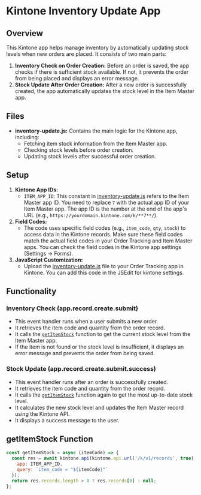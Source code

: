 # Kintone Inventory Update App

## Overview

This Kintone app helps manage inventory by automatically updating stock levels when new orders are placed. It consists of two main parts:

1.  **Inventory Check on Order Creation:** Before an order is saved, the app checks if there is sufficient stock available. If not, it prevents the order from being placed and displays an error message.
2.  **Stock Update After Order Creation:** After a new order is successfully created, the app automatically updates the stock level in the Item Master app.

## Files

*   **inventory-update.js:** Contains the main logic for the Kintone app, including:
    *   Fetching item stock information from the Item Master app.
    *   Checking stock levels before order creation.
    *   Updating stock levels after successful order creation.

## Setup

1.  **Kintone App IDs:**
    *   `ITEM_APP_ID`:  This constant in [inventory-update.js](inventory-update.js) refers to the Item Master app ID.  You need to replace `7` with the actual app ID of your Item Master app. The app ID is the number at the end of the app's URL (e.g., `https://yourdomain.kintone.com/k/**7**/`).
2.  **Field Codes:**
    *   The code uses specific field codes (e.g., `item_code`, `qty`, `stock`) to access data in the Kintone records.  Make sure these field codes match the actual field codes in your Order Tracking and Item Master apps.  You can check the field codes in the Kintone app settings (Settings -> Forms).
3.  **JavaScript Customization:**
    *   Upload the [inventory-update.js](inventory-update.js) file to your Order Tracking app in Kintone.  You can add this code in the JSEdit for kintone settings.

## Functionality

### Inventory Check (app.record.create.submit)

*   This event handler runs when a user submits a new order.
*   It retrieves the item code and quantity from the order record.
*   It calls the [`getItemStock`](inventory-update.js) function to get the current stock level from the Item Master app.
*   If the item is not found or the stock level is insufficient, it displays an error message and prevents the order from being saved.

### Stock Update (app.record.create.submit.success)

*   This event handler runs after an order is successfully created.
*   It retrieves the item code and quantity from the order record.
*   It calls the [`getItemStock`](inventory-update.js) function again to get the most up-to-date stock level.
*   It calculates the new stock level and updates the Item Master record using the Kintone API.
*   It displays a success message to the user.

## getItemStock Function

```javascript
const getItemStock = async (itemCode) => {
  const res = await kintone.api(kintone.api.url('/k/v1/records', true), 'GET', {
    app: ITEM_APP_ID,
    query: `item_code = "${itemCode}"`
  });
  return res.records.length > 0 ? res.records[0] : null;
};